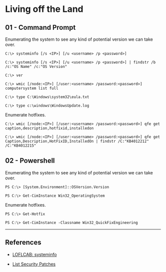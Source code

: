 # Living off the Land

## 01 - Command Prompt

Enumerating the system to see any kind of potential version we can take over.

```
C:\> systeminfo [/s <IP>] [/u <username> /p <password>]

C:\> systeminfo [/s <IP>] [/u <username> /p <password>] | findstr /b /c:"OS Name" /c:"OS Version"

C:\> ver

C:\> wmic [/node:<IP>] [/user:<username> /password:<password>] computersystem list full

C:\> type C:\Windows\system32\eula.txt

C:\> type c:\windows\WindowsUpdate.log
```

Enumerate hotfixes.

```
C:\> wmic [/node:<IP>] [/user:<username> /password:<password>] qfe get caption,description,hotfixid,installedon

C:\> wmic [/node:<IP>] [/user:<username> /password:<password>] qfe get Caption,Description,HotFixID,InstalledOn | findstr /C:"KB4012212" /C:"KB4012215"
```

## 02 - Powershell

Enumerating the system to see any kind of potential version we can take over.

```
PS C:\> [System.Environment]::OSVersion.Version

PS C:\> Get-CimInstance Win32_OperatingSystem
```

Enumerate hotfixes.

```
PS C:\> Get-Hotfix

PS C:\> Get-CimInstance -Classname Win32_QuickFixEngineering
```

---
## References

- [LOFLCAB: systeminfo](https://lofl-project.github.io/loflcab/Binaries/systeminfo/)

- [List Security Patches](https://support.moonpoint.com/os/windows/PowerShell/list-security-patches/)